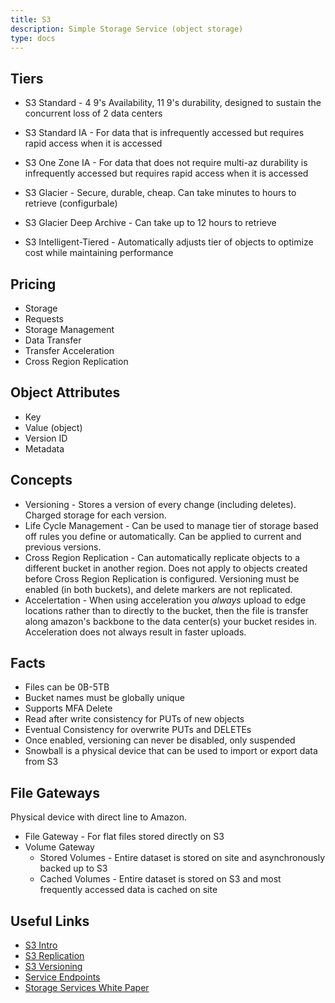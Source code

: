 ```yaml
---
title: S3
description: Simple Storage Service (object storage)
type: docs
---
```


## Tiers

* S3 Standard - 4 9's Availability, 11 9's durability, designed to sustain the concurrent loss of 2 data centers
* S3 Standard IA - For data that is infrequently accessed but requires rapid access when it is accessed
* S3 One Zone IA - For data that does not require multi-az durability is infrequently accessed but requires rapid access when it is accessed
* S3 Glacier - Secure, durable, cheap. Can take minutes to hours to retrieve (configurbale)
* S3 Glacier Deep Archive - Can take up to 12 hours to retrieve

* S3 Intelligent-Tiered - Automatically adjusts tier of objects to optimize cost while maintaining performance

## Pricing

* Storage
* Requests
* Storage Management
* Data Transfer
* Transfer Acceleration
* Cross Region Replication

## Object Attributes

* Key
* Value (object)
* Version ID
* Metadata

## Concepts

* Versioning - Stores a version of every change (including deletes). Charged storage for each version.
* Life Cycle Management - Can be used to manage tier of storage based off rules you define or automatically. Can be applied to current and previous versions.
* Cross Region Replication - Can automatically replicate objects to a different bucket in another region. Does not apply to objects created before Cross Region Replication is configured. Versioning must be enabled (in both buckets), and delete markers are not replicated.
* Accelertation - When using acceleration you *always* upload to edge locations rather than to directly to the bucket, then the file is transfer along amazon's backbone to the data center(s) your bucket resides in. Acceleration does not always result in faster uploads.

## Facts

* Files can be 0B-5TB
* Bucket names must be globally unique
* Supports MFA Delete
* Read after write consistency for PUTs of new objects
* Eventual Consistency for overwrite PUTs and DELETEs
* Once enabled, versioning can never be disabled, only suspended
* Snowball is a physical device that can be used to import or export data from S3

## File Gateways

Physical device with direct line to Amazon.

* File Gateway - For flat files stored directly on S3
* Volume Gateway
    * Stored Volumes - Entire dataset is stored on site and asynchronously backed up to S3
    * Cached Volumes - Entire dataset is stored on S3 and most frequently accessed data is cached on site 

## Useful Links

* [S3 Intro](https://docs.aws.amazon.com/AmazonS3/latest/dev/Welcome.html)
* [S3 Replication](https://docs.aws.amazon.com/AmazonS3/latest/dev/replication-what-is-isnot-replicated.html#replication-what-is-not-replicated)
* [S3 Versioning](https://docs.aws.amazon.com/AmazonS3/latest/dev/ObjectVersioning.html)
* [Service Endpoints](https://docs.aws.amazon.com/general/latest/gr/rande.html#s3_region)
* [Storage Services White Paper](https://d1.awsstatic.com/whitepapers/AWS%20Storage%20Services%20Whitepaper-v9.pdf?did=wp_card&trk=wp_card)